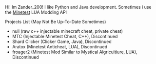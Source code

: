 Hi! Im Zander_200!
I like Python and Java development. Sometimes i use the [Minetest](https://minetest.net) LUA Modding API

Projects List (May Not Be Up-To-Date Sometimes)
- null (raw c++ injectable minecraft cheat, private cheat)
- MTC (Injectable Minetest Cheat, C++), Discontinued
- Shard Clicker (Clicker Game, Java), Discontinued
- Aratox (Minetest Anticheat, LUA), Discontinued
- froager2 (Minetest Mod Similar to Mystical Algricultiure, LUA), Discontinued
